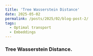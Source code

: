 ```yaml
---
title: 'Tree Wasserstein Distance'
date: 2025-05-02
permalink: /posts/2025/02/blog-post-2/
tags:
  - Optimal transport
  - Embeddings
---
```




### Tree Wasserstein Distance. 
